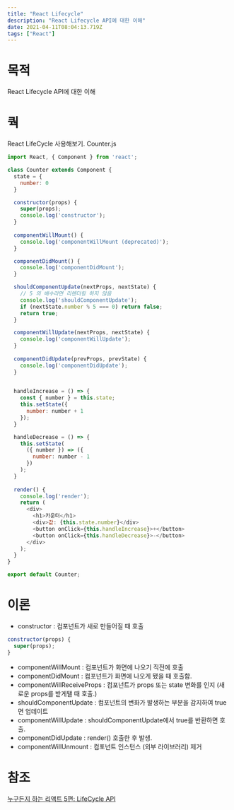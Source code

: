 ```yaml
---
title: "React Lifecycle"
description: "React Lifecycle API에 대한 이해"
date: 2021-04-11T08:04:13.719Z
tags: ["React"]
---
```

# 목적
React Lifecycle API에 대한 이해

# 쿽
React LifeCycle 사용해보기. Counter.js
```js
import React, { Component } from 'react';

class Counter extends Component {
  state = {
    number: 0
  }

  constructor(props) {
    super(props);
    console.log('constructor');
  }
  
  componentWillMount() {
    console.log('componentWillMount (deprecated)');
  }

  componentDidMount() {
    console.log('componentDidMount');
  }

  shouldComponentUpdate(nextProps, nextState) {
    // 5 의 배수라면 리렌더링 하지 않음
    console.log('shouldComponentUpdate');
    if (nextState.number % 5 === 0) return false;
    return true;
  }

  componentWillUpdate(nextProps, nextState) {
    console.log('componentWillUpdate');
  }
  
  componentDidUpdate(prevProps, prevState) {
    console.log('componentDidUpdate');
  }
  

  handleIncrease = () => {
    const { number } = this.state;
    this.setState({
      number: number + 1
    });
  }

  handleDecrease = () => {
    this.setState(
      ({ number }) => ({
        number: number - 1
      })
    );
  }
  
  render() {
    console.log('render');
    return (
      <div>
        <h1>카운터</h1>
        <div>값: {this.state.number}</div>
        <button onClick={this.handleIncrease}>+</button>
        <button onClick={this.handleDecrease}>-</button>
      </div>
    );
  }
}

export default Counter;
```

# 이론
- constructor : 컴포넌트가 새로 만들어질 때 호출
```js
constructor(props) {
  super(props);
}
```
- componentWillMount : 컴포넌트가 화면에 나오기 직전에 호출
- componentDidMount : 컴포넌트가 화면에 나오게 됐을 때 호출함.
- componentWillReceiveProps : 컴포넌트가 props 또는 state 변화를 인지 (새로운 props를 받게됄 때 호출.)
- shouldComponentUpdate : 컴포넌트의 변화가 발생하는 부분을 감지하여 true면 업데이트
- componentWillUpdate : shouldComponentUpdate에서 true를 반환하면 호출.
- componentDidUpdate : render() 호출한 후 발생. 
- componentWillUnmount : 컴포넌트 인스턴스 (외부 라이브러리) 제거


# 참조
[누구든지 하는 리액트 5편: LifeCycle API](https://velopert.com/3631)